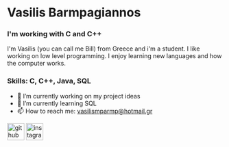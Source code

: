 # Vasilis Barmpagiannos
### I'm working with C and C++
I'm Vasilis (you can call me Bill) from Greece and i'm a student. I like working on low level programming. I enjoy learning new languages and how the computer works.

### Skills: C, C++, Java, SQL

- 🔭 I’m currently working on my project ideas 
- 🌱 I’m currently learning SQL 
- 📫 How to reach me: vasilismparmp@hotmail.gr 


[<img src='https://cdn.jsdelivr.net/npm/simple-icons@3.0.1/icons/github.svg' alt='github' height='40'>](https://github.com/barmpagiannos)  [<img src='https://cdn.jsdelivr.net/npm/simple-icons@3.0.1/icons/instagram.svg' alt='instagram' height='40'>](https://www.instagram.com/vasilis_mpgn/)  

